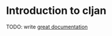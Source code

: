 # Introduction to cljan

TODO: write [great documentation](http://jacobian.org/writing/what-to-write/)

